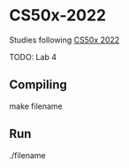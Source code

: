 # CS50x-2022
Studies following [CS50x 2022](https://cs50.harvard.edu/x/2022/)

TODO: Lab 4

## Compiling
make filename

## Run
./filename
